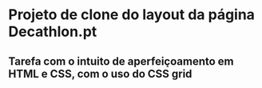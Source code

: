 # Projeto de clone do layout da página Decathlon.pt 
## Tarefa com o intuito de aperfeiçoamento em HTML e CSS, com o uso do CSS grid
